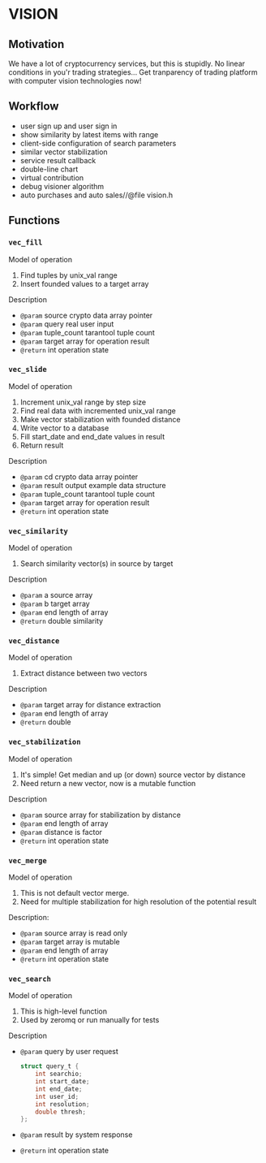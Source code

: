 # VISION

## Motivation
We have a lot of cryptocurrency services, but this is stupidly. No linear conditions in you'r trading strategies...
Get tranparency of trading platform with computer vision technologies now!

## Workflow
-   user sign up and user sign in
-   show similarity by latest items with range
-   client-side configuration of search parameters
-   similar vector stabilization
-   service result callback
-   double-line chart
-   virtual contribution
-   debug visioner algorithm
-   auto purchases and auto sales//@file vision.h

## Functions

### `vec_fill`
Model of operation
1. Find tuples by unix_val range
2. Insert founded values to a target array

Description
- `@param` source crypto data array pointer
- `@param` query real user input
- `@param` tuple_count tarantool tuple count
- `@param` target array for operation result
- `@return` int operation state

### `vec_slide`
Model of operation
1. Increment unix_val range by step size
2. Find real data with incremented unix_val range
3. Make vector stabilization with founded distance
4. Write vector to a database
5. Fill start_date and end_date values in result
6. Return result
 
Description
- `@param` cd crypto data array pointer
- `@param` result output example data structure
- `@param` tuple_count tarantool tuple count 
- `@param` target array for operation result
- `@return` int operation state

### `vec_similarity`
Model of operation
1. Search similarity vector(s) in source by target

Description
- `@param` a source array
- `@param` b target array
- `@param` end length of array
- `@return` double similarity

### `vec_distance`
Model of operation
1. Extract distance between two vectors

Description
- `@param` target array for distance extraction
- `@param` end length of array
- `@return` double 

### `vec_stabilization`
Model of operation
1. It's simple! Get median and up (or down) source vector by distance
2. Need return a new vector, now is a mutable function

Description
- `@param` source array for stabilization by distance
- `@param` end length of array
- `@param` distance is factor
- `@return` int operation state

### `vec_merge`
Model of operation
1. This is not default vector merge. 
2. Need for multiple stabilization for high resolution of the potential result 

Description:
- `@param` source array is read only
- `@param` target array is mutable
- `@param` end length of array
- `@return` int operation state

### `vec_search`
Model of operation
1. This is high-level function
2. Used by zeromq or run manually for tests

Description
- `@param` query by user request
    ```c
    struct query_t {
        int searchio;
        int start_date;
        int end_date;
        int user_id;
        int resolution;
        double thresh;
    };
    ```

- `@param` result by system response
- `@return` int operation state

